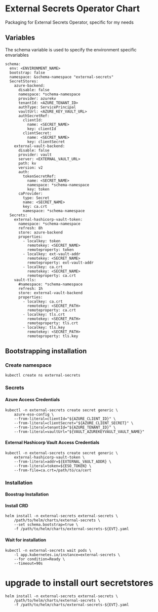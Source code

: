# External Secrets Operator Chart
Packaging for External Secrets Operator, specific for my needs

## Variables
The schema variable is used to specify the environment specific envariables 

```
schema:
  env: <ENVIRONMENT_NAME>
  bootstrap: false
  namespace: &schema-namespace "external-secrets"
  SecretStores:
    azure-backend:
      disable: false
      namespace: *schema-namespace
      provider: azurekv
      tenantId: <AZURE_TENANT_ID>
      authType: ServicePrincipal
      vaultUrl: <AZURE_KEY_VAULT_URL>
      authSecretRef:
        clientId:
          name: <SECRET_NAME>
          key: clientId
        clientSecret:
          name: <SECRET_NAME>
          key: clientSecret
    external-vault-backend:
      disable: false
      provider: vault
      server: <EXTERNAL_VAULT_URL>
      path: kv
      version: v2
      auth:
        tokenSecretRef:
          name: <SECRET_NAME>
          namespace: *schema-namespace
          key: token
      caProvider:
        type: Secret
        name: <SECRET_NAME>
        key: ca.crt
        namespace: *schema-namespace
  Secrets:
    external-hashicorp-vault-token:
      namespace: *schema-namespace
      refresh: 8h
      store: azure-backend
      properties:
        - localkey: token
          remotekey: <SECRET_NAME>
          remoteproperty: token
        - localkey: ext-vault-addr
          remotekey: <SECRET_NAME>
          remoteproperty: ext-vault-addr
        - localkey: ca.crt
          remotekey: <SECRET_NAME>
          remoteproperty: ca.crt
    vault-tls:
      #namespace: *schema-namespace
      refresh: 1h
      store: external-vault-backend
      properties:
        - localkey: ca.crt
          remotekey: <SECRET_PATH>
          remoteproperty: ca.crt
        - localkey: tls.crt
          remotekey: <SECRET_PATH>
          remoteproperty: tls.crt
        - localkey: tls.key
          remotekey: <SECRET_PATH>
          remoteproperty: tls.key
```

## Bootstrapping installation

### Create namespace
```
kubectl create ns external-secrets
```

### Secrets

#### Azure Access Credentials
```
kubectl -n external-secrets create secret generic \
    azure-eso-config \
    --from-literal=clientId="${AZURE_CLIENT_ID}" \
    --from-literal=clientSecret="${AZURE_CLIENT_SECRET}" \
    --from-literal=tenantId="${AZURE_TENANT_ID}" \
    --from-literal=vaultUrl="${VAULT_AZUREKEYVAULT_VAULT_NAME}"
```

#### External Hashicorp Vault Access Credentials
```
kubectl -n external-secrets create secret generic \
    external-hashicorp-vault-token \
    --from-literal=addr=${EXTERNAL_VAULT_ADDR} \
    --from-literal=token=${ESO_TOKEN} \
    --from-file=ca.crt=/path/to/ca/cert
```

### Installation

#### Boostrap Installation
#### Install CRD
```
helm install -n external-secrets external-secrets \
    /path/to/helm/charts/external-secrets \
    --set schema.bootstrap=true \
    -f /path/to/helm/charts/external-secrets-${EVT}.yaml
```

#### Wait for installation
```
kubectl -n external-secrets wait pods \
    -l app.kubernetes.io/instance=external-secrets \
    --for condition=Ready \
    --timeout=90s
```

# upgrade to install ourt secretstores
```
helm install -n external-secrets external-secrets \
    /path/to/helm/charts/external-secrets \
    -f /path/to/helm/charts/external-secrets-${EVT}.yaml
```
